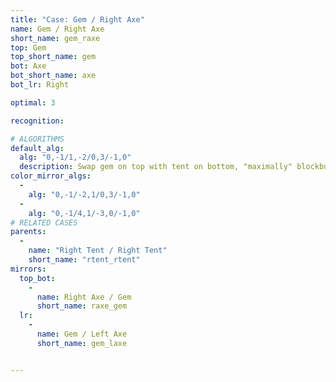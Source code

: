 ```yaml
---
title: "Case: Gem / Right Axe"
name: Gem / Right Axe
short_name: gem_raxe
top: Gem
top_short_name: gem
bot: Axe
bot_short_name: axe
bot_lr: Right

optimal: 3

recognition:

# ALGORITHMS
default_alg:
  alg: "0,-1/1,-2/0,3/-1,0"
  description: Swap gem on top with tent on bottom, "maximally" blockbuild to get tent/tent.
color_mirror_algs:
  -
    alg: "0,-1/-2,1/0,3/-1,0"
  -
    alg: "0,-1/4,1/-3,0/-1,0"
# RELATED CASES
parents:
  -
    name: "Right Tent / Right Tent"
    short_name: "rtent_rtent"
mirrors:
  top_bot:
    -
      name: Right Axe / Gem
      short_name: raxe_gem
  lr:
    -
      name: Gem / Left Axe
      short_name: gem_laxe


---
```


